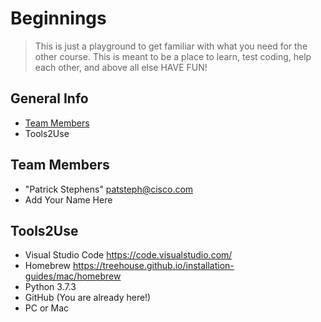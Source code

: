 # Beginnings
> This is just a playground to get familiar with what you need for the other course. This is meant to be a place to learn, test coding, help each other, and above all else HAVE FUN!

## General Info
* [Team Members](#team-members)
* Tools2Use

## <a name="team-members"></a>Team Members
* "Patrick Stephens" <patsteph@cisco.com>
* Add Your Name Here

## Tools2Use
* Visual Studio Code <https://code.visualstudio.com/>
* Homebrew <https://treehouse.github.io/installation-guides/mac/homebrew>
* Python 3.7.3
* GitHub (You are already here!)
* PC or Mac


